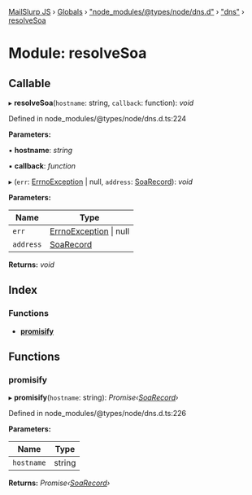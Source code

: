 [MailSlurp JS](../README.md) › [Globals](../globals.md) › ["node_modules/@types/node/dns.d"](_node_modules__types_node_dns_d_.md) › ["dns"](_node_modules__types_node_dns_d_._dns_.md) › [resolveSoa](_node_modules__types_node_dns_d_._dns_.resolvesoa.md)

# Module: resolveSoa

## Callable

▸ **resolveSoa**(`hostname`: string, `callback`: function): *void*

Defined in node_modules/@types/node/dns.d.ts:224

**Parameters:**

▪ **hostname**: *string*

▪ **callback**: *function*

▸ (`err`: [ErrnoException](../interfaces/_node_modules__types_node_globals_d_.nodejs.errnoexception.md) | null, `address`: [SoaRecord](../interfaces/_node_modules__types_node_dns_d_._dns_.soarecord.md)): *void*

**Parameters:**

Name | Type |
------ | ------ |
`err` | [ErrnoException](../interfaces/_node_modules__types_node_globals_d_.nodejs.errnoexception.md) &#124; null |
`address` | [SoaRecord](../interfaces/_node_modules__types_node_dns_d_._dns_.soarecord.md) |

**Returns:** *void*

## Index

### Functions

* [__promisify__](_node_modules__types_node_dns_d_._dns_.resolvesoa.md#__promisify__)

## Functions

###  __promisify__

▸ **__promisify__**(`hostname`: string): *Promise‹[SoaRecord](../interfaces/_node_modules__types_node_dns_d_._dns_.soarecord.md)›*

Defined in node_modules/@types/node/dns.d.ts:226

**Parameters:**

Name | Type |
------ | ------ |
`hostname` | string |

**Returns:** *Promise‹[SoaRecord](../interfaces/_node_modules__types_node_dns_d_._dns_.soarecord.md)›*
